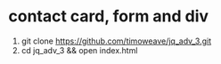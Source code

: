# contact card, form and div

1. git clone https://github.com/timoweave/jq_adv_3.git
2. cd jq_adv_3 && open index.html
